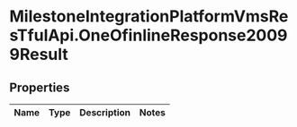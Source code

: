 # MilestoneIntegrationPlatformVmsResTfulApi.OneOfinlineResponse20099Result

## Properties
Name | Type | Description | Notes
------------ | ------------- | ------------- | -------------
